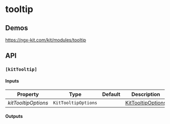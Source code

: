 # tooltip

## Demos

https://ngx-kit.com/kit/modules/tooltip

## API

### `[kitTooltip]`

#### Inputs

| Property | Type | Default | Description |
| --- | --- | --- | --- |
| *kitTooltipOptions* | `KitTooltipOptions` | | [KitTooltipOptions](./meta.ts) |

#### Outputs

